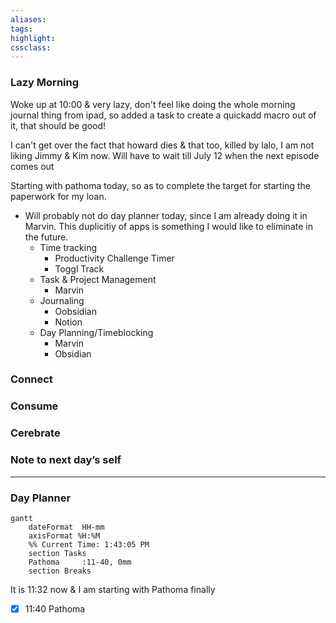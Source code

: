```yaml
---
aliases:  
tags:
highlight:  
cssclass:
---
```


### Lazy Morning
Woke up at 10:00 & very lazy, don't feel like doing the whole morning journal thing from ipad, so added a task to create a quickadd macro out of it, that should be good!

I can't get over the fact that howard dies & that too, killed by lalo, I am not liking Jimmy & Kim now. Will have to wait till July 12 when the next episode comes out

Starting with pathoma today, so as to complete the target for starting the paperwork for my loan.

- Will probably not do day planner today, since I am already doing it in Marvin. This duplicitiy of apps is something I would like to eliminate in the future.
	- Time tracking
		- Productivity Challenge Timer
		- Toggl Track
	- Task & Project Management
		- Marvin
	- Journaling
		- Oobsidian
		- Notion
	- Day Planning/Timeblocking
		- Marvin
		- Obsidian

### Connect 
### Consume
### Cerebrate
### Note to next day’s self
--- 
### Day Planner
```mermaid
gantt
    dateFormat  HH-mm
    axisFormat %H:%M
    %% Current Time: 1:43:05 PM
    section Tasks
    Pathoma     :11-40, 0mm
    section Breaks

```

It is 11:32 now & I am starting with Pathoma finally

- [x] 11:40 Pathoma

